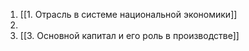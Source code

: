 1. [[1. Отрасль в системе национальной экономики]]
2. 
3. [[3. Основной капитал и его роль в производстве]]